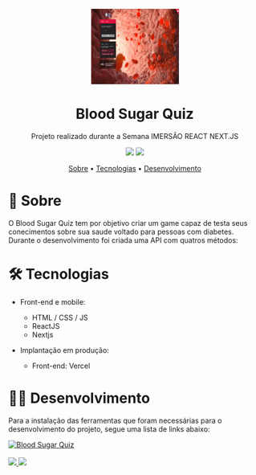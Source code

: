 <p align="center">
  <a href="https://bloodsugarquiz.guilhermesanchess.vercel.app/">
    <img src="https://raw.githubusercontent.com/GuilhermeSanchesS/Portifolio/master/static/bloodquiz.png" height="150" width="175" alt="blood suger" />
  </a>
</p>

<h1 align="center">Blood Sugar Quiz</h1>
<p align="center">Projeto realizado durante a Semana IMERSÃO REACT NEXT.JS</p>

<p align="center">
  <img src="https://img.shields.io/static/v1?label=npm&message=6.14.9&color=C53534&style=flat-square&logo=npm"/>
  <img src="https://img.shields.io/static/v1?label=react&message=^17.0.1&color=61D9FB&style=flat-square&logo=react"/>
</p>

<p align="center">
 <a href="#-sobre">Sobre</a> •
 <a href="#-tecnologias">Tecnologias</a> • 
 <a href="#-desenvolvimento">Desenvolvimento</a>
</p>

# 📖 Sobre
<p>O Blood Sugar Quiz tem por objetivo criar um game capaz de testa seus conecimentos sobre sua saude voltado para pessoas com diabetes. Durante o desenvolvimento foi criada uma 
API com quatros métodos:</p>

<h1>🛠 Tecnologias</h1>

- Front-end e mobile:
  - HTML / CSS / JS 
  - ReactJS
  - Nextjs
  
- Implantação em produção:
  - Front-end: Vercel

<h1>👨‍💻 Desenvolvimento </h1>
<p>Para a instalação das ferramentas que foram necessárias para o desenvolvimento do projeto, segue uma lista de links abaixo:

</p>

[![Blood Sugar Quiz](https://vercel.com/button)](https://bloodsugarquiz.guilhermesanchess.vercel.app/)
<br>
<br>
<a href="https://github.com/omariosouto" target="_new">
  <img src="https://img.shields.io/badge/-Washington%20Soares%20Braga-000000?style=flat-square&labelColor=000000&logo=github&logoColor=white"/>
</a>
<a href="https://github.com/alura-challenges" target="_new">
  <img src="https://img.shields.io/badge/-Nelio Alves-000000?style=flat-square&labelColor=000000&logo=github&logoColor=white"/>
</a>

